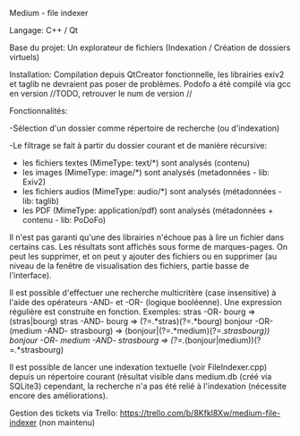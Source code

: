 Medium - file indexer

Langage: C++ / Qt

Base du projet: Un explorateur de fichiers (Indexation / Création de dossiers virtuels)

Installation: Compilation depuis QtCreator fonctionnelle, les librairies exiv2 et taglib ne devraient pas poser de problèmes. Podofo a été compilé via gcc en version //TODO, retrouver le num de version //

Fonctionnalités:

-Sélection d'un dossier comme répertoire de recherche (ou d'indexation)

-Le filtrage se fait à partir du dossier courant et de manière récursive: 
  - les fichiers textes (MimeType: text/*) sont analysés (contenu)
  - les images (MimeType: image/*) sont analysés (metadonnées - lib: Exiv2)
  - les fichiers audios (MimeType: audio/*) sont analysés (métadonnées - lib: taglib) 
  - les PDF (MimeType: application/pdf) sont analysés (métadonnées + contenu - lib: PoDoFo)

Il n'est pas garanti qu'une des librairies n'échoue pas à lire un fichier dans certains cas.
Les résultats sont affichés sous forme de marques-pages. On peut les supprimer, et on peut y ajouter des fichiers ou en supprimer (au niveau de la fenêtre de visualisation des fichiers, partie basse de l'interface).

Il est possible d'effectuer une recherche multicritère (case insensitive) à l'aide des opérateurs -AND- et -OR- (logique booléenne).
Une expression régulière est construite en fonction.
Exemples: 
stras -OR- bourg => (stras|bourg)
stras -AND- bourg => (?=.*stras)(?=.*bourg)
bonjour -OR- (medium -AND- strasbourg) => (bonjour|(?=.*medium)(?=.*strasbourg))
bonjour -OR- medium -AND- strasbourg => (?=.*(bonjour|medium))(?=.*strasbourg)

Il est possible de lancer une indexation textuelle (voir FileIndexer.cpp) depuis un répertoire courant (résultat visible dans medium.db (créé via SQLite3) cependant, la recherche n'a pas été relié à l'indexation (nécessite encore des améliorations). 

Gestion des tickets via Trello: https://trello.com/b/8Kfkl8Xw/medium-file-indexer (non maintenu)
